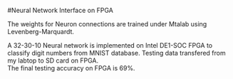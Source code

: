 #Neural Network Interface on FPGA

The weights for Neuron connections are trained under Mtalab using Levenberg-Marquardt.

A 32-30-10 Neural network is implemented on Intel DE1-SOC FPGA to classify digit numbers from MNIST database. Testing data transfered from my labtop to SD card on FPGA.\
The final testing accuracy on FPGA is 69%.

